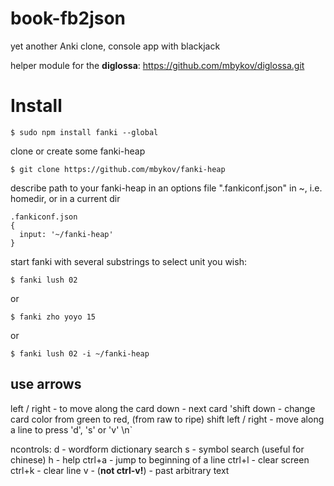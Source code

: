 # book-fb2json

yet another Anki clone, console app with blackjack

helper module for the **diglossa**: https://github.com/mbykov/diglossa.git

# Install

```
$ sudo npm install fanki --global
```
clone or create some fanki-heap

```
$ git clone https://github.com/mbykov/fanki-heap
```

describe path to your fanki-heap in an options file ".fankiconf.json" in ~, i.e. homedir, or in a current dir

```
.fankiconf.json
{
  input: '~/fanki-heap'
}
```

start fanki with several substrings to select unit you wish:

```
$ fanki lush 02
```

or

```
$ fanki zho yoyo 15
```

or

```
$ fanki lush 02 -i ~/fanki-heap
```

## use arrows
left / right - to move along the card
down - next card
'shift down - change card color from green to red, (from raw to ripe)
shift left / right - move along a line to press \'d\', \'s\' or  \'v\' \n`

ncontrols:
d - wordform dictionary search
s - symbol search (useful for chinese)
h - help
ctrl+a - jump to beginning of a line
ctrl+l - clear screen
ctrl+k - clear line
v - (**not ctrl-v!**) - past arbitrary text
